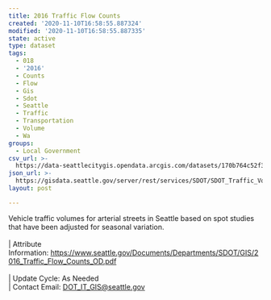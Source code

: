 ```yaml
---
title: 2016 Traffic Flow Counts
created: '2020-11-10T16:58:55.887324'
modified: '2020-11-10T16:58:55.887335'
state: active
type: dataset
tags:
  - 018
  - '2016'
  - Counts
  - Flow
  - Gis
  - Sdot
  - Seattle
  - Traffic
  - Transportation
  - Volume
  - Wa
groups:
  - Local Government
csv_url: >-
  https://data-seattlecitygis.opendata.arcgis.com/datasets/170b764c52f34c9497720c0463f3b58b_9.csv?outSR=%7B%22latestWkid%22%3A2926%2C%22wkid%22%3A2926%7D
json_url: >-
  https://gisdata.seattle.gov/server/rest/services/SDOT/SDOT_Traffic_Volume/MapServer/9
layout: post

---
```

Vehicle traffic volumes for arterial streets in Seattle based on spot studies that have been adjusted for seasonal variation.  <br /><br />| Attribute Information: <a href='https://www.seattle.gov/Documents/Departments/SDOT/GIS/2016_Traffic_Flow_Counts_OD.pdf' target='_blank'>https://www.seattle.gov/Documents/Departments/SDOT/GIS/2016_Traffic_Flow_Counts_OD.pdf</a> <br /><br />| Update Cycle: As Needed <br />| Contact Email: <a href='mailto:DOT_IT_GIS@seattle.gov' target='_blank'>DOT_IT_GIS@seattle.gov</a>
